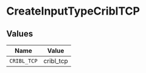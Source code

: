 # CreateInputTypeCriblTCP


## Values

| Name        | Value       |
| ----------- | ----------- |
| `CRIBL_TCP` | cribl_tcp   |